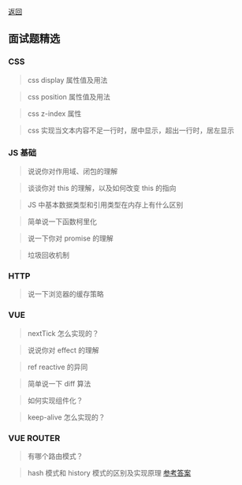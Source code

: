 <!-- @format -->

[返回](/README.md)

## 面试题精选

### CSS

> css display 属性值及用法

> css position 属性值及用法

> css z-index 属性

> css 实现当文本内容不足一行时，居中显示，超出一行时，居左显示

### JS 基础

> 说说你对作用域、闭包的理解

> 谈谈你对 this 的理解，以及如何改变 this 的指向

> JS 中基本数据类型和引用类型在内存上有什么区别

> 简单说一下函数柯里化

> 说一下你对 promise 的理解

> 垃圾回收机制

### HTTP

> 说一下浏览器的缓存策略

### VUE

> nextTick 怎么实现的？

> 说说你对 effect 的理解

> ref reactive 的异同

> 简单说一下 diff 算法

> 如何实现组件化？

> keep-alive 怎么实现的？

### VUE ROUTER

> 有哪个路由模式？

> hash 模式和 history 模式的区别及实现原理 [参考答案](https://www.cnblogs.com/yangkangkang/p/17325889.html)
